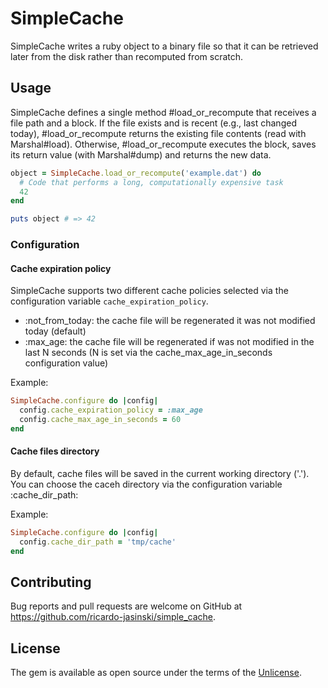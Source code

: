 # SimpleCache

SimpleCache writes a ruby object to a binary file so that it can be 
retrieved later from the disk rather than recomputed from scratch.

## Usage
SimpleCache defines a single method #load_or_recompute that receives a 
file path and a block. If the file exists and is recent (e.g., last 
changed today), #load_or_recompute returns the existing file contents 
(read with Marshal#load). Otherwise, #load_or_recompute executes the 
block, saves its return value (with Marshal#dump) and returns the new data.

```ruby
object = SimpleCache.load_or_recompute('example.dat') do
  # Code that performs a long, computationally expensive task 
  42
end

puts object # => 42
```

### Configuration

#### Cache expiration policy
SimpleCache supports two different cache policies selected via the 
configuration variable `cache_expiration_policy`.

* :not_from_today: the cache file will be regenerated it was not modified
  today (default)
* :max_age: the cache file will be regenerated if was not modified in the
  last N seconds (N is set via the cache_max_age_in_seconds configuration
  value)

Example:
```ruby
SimpleCache.configure do |config|
  config.cache_expiration_policy = :max_age
  config.cache_max_age_in_seconds = 60
end
```

#### Cache files directory
By default, cache files will be saved in the current working directory ('.').
You can choose the caceh directory via the configuration variable :cache_dir_path:

Example:
```ruby
SimpleCache.configure do |config|
  config.cache_dir_path = 'tmp/cache'
end
```

## Contributing
Bug reports and pull requests are welcome on GitHub at https://github.com/ricardo-jasinski/simple_cache.

## License
The gem is available as open source under the terms of the [Unlicense](http://unlicense.org/UNLICENSE).
